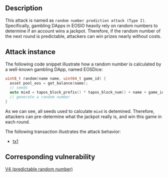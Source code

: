 ## Description

This attack is named as `random number prediction attack (Type I)`. Specifically, gambling DApps in EOSIO heavily rely on random numbers to determine if an account wins a jackpot. Therefore, if the random number of the next round is predictable, attackers can win prizes nearly without costs.

## Attack instance

The following code snippet illustrate how a random number is calculated by a well-known gambling DApp, named EOSDice:

```c++
uint8_t random(name name, uint64_t game_id) { 
  asset pool_eos = get_balance(name);
  // seeds
  auto mixd = tapos_block_prefix() * tapos_block_num() + name + game_id - current_time() + pool_eos.amount;
  // generate a random number
}
```

As we can see, all seeds used to calculate `mixd` is detemined. Therefore, attackers can pre-determine what the jackpot really is, and win this game in each round.

The following transaction illustrates the attack behavior:
- [tx1](https://bloks.io/transaction/a5ce881f87adaa16140183364520c3be251c083fdaededb2295d009aa7b5d94a)


## Corresponding vulnerability

[V4 (predictable random number)](../vulnerabilities/v4.md)